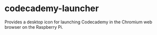 codecademy-launcher
===================

Provides a desktop icon for launching Codecademy in the Chromium web browser on the Raspberry Pi.
